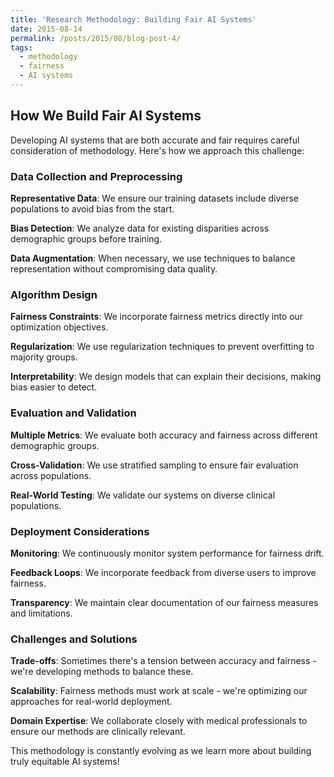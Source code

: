 ```yaml
---
title: 'Research Methodology: Building Fair AI Systems'
date: 2015-08-14
permalink: /posts/2015/08/blog-post-4/
tags:
  - methodology
  - fairness
  - AI systems
---
```


## How We Build Fair AI Systems

Developing AI systems that are both accurate and fair requires careful consideration of methodology. Here's how we approach this challenge:

### Data Collection and Preprocessing

**Representative Data**: We ensure our training datasets include diverse populations to avoid bias from the start.

**Bias Detection**: We analyze data for existing disparities across demographic groups before training.

**Data Augmentation**: When necessary, we use techniques to balance representation without compromising data quality.

### Algorithm Design

**Fairness Constraints**: We incorporate fairness metrics directly into our optimization objectives.

**Regularization**: We use regularization techniques to prevent overfitting to majority groups.

**Interpretability**: We design models that can explain their decisions, making bias easier to detect.

### Evaluation and Validation

**Multiple Metrics**: We evaluate both accuracy and fairness across different demographic groups.

**Cross-Validation**: We use stratified sampling to ensure fair evaluation across populations.

**Real-World Testing**: We validate our systems on diverse clinical populations.

### Deployment Considerations

**Monitoring**: We continuously monitor system performance for fairness drift.

**Feedback Loops**: We incorporate feedback from diverse users to improve fairness.

**Transparency**: We maintain clear documentation of our fairness measures and limitations.

### Challenges and Solutions

**Trade-offs**: Sometimes there's a tension between accuracy and fairness - we're developing methods to balance these.

**Scalability**: Fairness methods must work at scale - we're optimizing our approaches for real-world deployment.

**Domain Expertise**: We collaborate closely with medical professionals to ensure our methods are clinically relevant.

This methodology is constantly evolving as we learn more about building truly equitable AI systems!